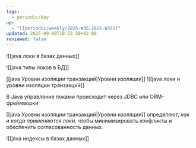 ```yaml
---
tags:
  - periodic/day
up:
  - "[[periodic/weekly/2025-W35|2025-W35]]"
updated: 2025-09-09T10:53:50+03:00
reviewed: false
---
```


![[java локи в базах данных]]

![[java типы локов в БД]]

[[java Уровни изоляции транзакций|Уровни изоляции]]
![[java локи и уровни изоляции транзакций]]

В Java управление локами происходит через JDBC или ORM-фреймворки

[[java Уровни изоляции транзакций|Уровни изоляции]] определяют, *как и когда применяются локи*, чтобы минимизировать конфликты и обеспечить согласованность данных.

![[java индексы в базах данных]]
